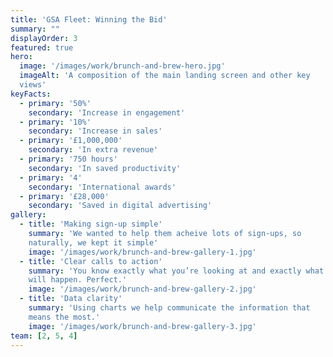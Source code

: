 ```yaml
---
title: 'GSA Fleet: Winning the Bid'
summary: ""
displayOrder: 3
featured: true
hero:
  image: '/images/work/brunch-and-brew-hero.jpg'
  imageAlt: 'A composition of the main landing screen and other key
  views'
keyFacts:
  - primary: '50%'
    secondary: 'Increase in engagement'
  - primary: '10%'
    secondary: 'Increase in sales'
  - primary: '£1,000,000'
    secondary: 'In extra revenue'
  - primary: '750 hours'
    secondary: 'In saved productivity'
  - primary: '4'
    secondary: 'International awards'
  - primary: '£28,000'
    secondary: 'Saved in digital advertising'
gallery:
  - title: 'Making sign-up simple'
    summary: 'We wanted to help them acheive lots of sign-ups, so
    naturally, we kept it simple'
    image: '/images/work/brunch-and-brew-gallery-1.jpg'
  - title: 'Clear calls to action'
    summary: 'You know exactly what you’re looking at and exactly what
    will happen. Perfect.'
    image: '/images/work/brunch-and-brew-gallery-2.jpg'
  - title: 'Data clarity'
    summary: 'Using charts we help communicate the information that
    means the most.'
    image: '/images/work/brunch-and-brew-gallery-3.jpg'
team: [2, 5, 4]
---
```

